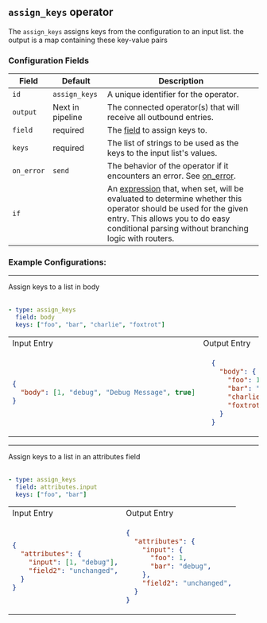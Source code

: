 ## `assign_keys` operator

The `assign_keys` assigns keys from the configuration to an input list. the output is a map containing these key-value pairs

### Configuration Fields

| Field      | Default          | Description |
| ---        | ---              | ---         |
| `id`       | `assign_keys`        | A unique identifier for the operator. |
| `output`   | Next in pipeline | The connected operator(s) that will receive all outbound entries. |
| `field`    | required         | The [field](../types/field.md) to assign keys to. |
| `keys`    | required         | The list of strings to be used as the keys to the input list's values. |
| `on_error` | `send`           | The behavior of the operator if it encounters an error. See [on_error](../types/on_error.md). |
| `if`       |                  | An [expression](../types/expression.md) that, when set, will be evaluated to determine whether this operator should be used for the given entry. This allows you to do easy conditional parsing without branching logic with routers. |

### Example Configurations:

<hr>
Assign keys to a list in body
<br>
<br>

```yaml
- type: assign_keys
  field: body
  keys: ["foo", "bar", "charlie", "foxtrot"]
```

<table>
<tr><td> Input Entry </td> <td> Output Entry </td></tr>
<tr>
<td>

```json
{
  "body": [1, "debug", "Debug Message", true]
}
```

</td>
<td>

```json
  {
    "body": {
      "foo": 1,
      "bar": "debug",
      "charlie": "Debug Message",
      "foxtrot": true,
    }
  }
```

</td>
</tr>
</table>
<hr>
Assign keys to a list in an attributes field
<br>
<br>

```yaml
- type: assign_keys
  field: attributes.input
  keys: ["foo", "bar"]
```

<table>
<tr><td> Input Entry </td> <td> Output Entry </td></tr>
<tr>
<td>

```json
{
  "attributes": {
    "input": [1, "debug"],
    "field2": "unchanged",
  }
}
```

</td>
<td>

```json
{
  "attributes": {
    "input": {
      "foo": 1, 
      "bar": "debug",
    },
    "field2": "unchanged",
  }
}
```

</td>
</tr>
</table>